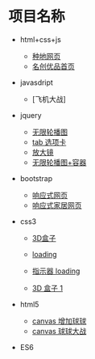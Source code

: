 # 项目名称

- html+css+js
  - [种地网页](https://maojiaofang.github.io/zd/index.html)
  - [名创优品首页](https://maojiaofang.github.io/mingc/index.html)
- javasdript
  - [飞机大战]
- jquery
  - [无限轮播图](https://maojiaofang.github.io/wxlbt/index.html)
  - [tab 选项卡](https://maojiaofang.github.io/tab/index.html)
  - [放大镜](https://maojiaofang.github.io/fdj/index.html)
  - [无限轮播图+容器](https://maojiaofang.github.io/lbt/index.html)
- bootstrap
  - [响应式网页](https://maojiaofang.github.io/bts/index.html)
  - [响应式家居网页](https://maojiaofang.github.io/jiaju/index.html)
- css3

  - [3D盒子](https://maojiaofang.github.io/cssd/index.html)

  - [loading](https://maojiaofang.github.io/loading/loader-1.html)
  - [指示器 loading](https://maojiaofang.github.io/jd/index.html)
  - [3D 盒子 1](https://maojiaofang.github.io/css3d1/index.html)

- html5
  - [canvas 增加球球](https://maojiaofang.github.io/canvas/index.html)
  - [canvas 球球大战](https://maojiaofang.github.io/canvasball/index.html)
- ES6
